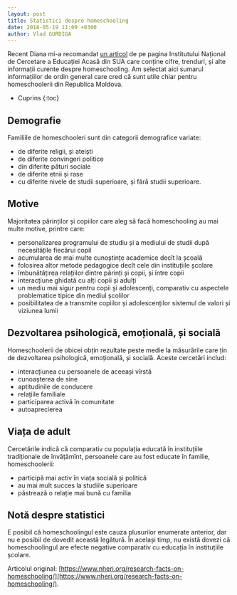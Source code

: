 ```yaml
---
layout: post
title: Statistici despre homeschooling
date: 2018-05-19 11:09 +0300
author: Vlad GURDIGA
---
```

Recent Diana mi-a recomandat [un
articol](https://www.nheri.org/research-facts-on-homeschooling/) de pe pagina
Institutului Național de Cercetare a Educației Acasă din SUA care conține cifre,
trenduri, și alte informații curente despre homeschooling. Am selectat aici
sumarul informațiilor  de ordin general care cred că sunt utile chiar pentru
homeschoolerii din Republica Moldova.

* Cuprins
{:toc}

## Demografie

Familiile de homeschooleri sunt din categorii demografice variate:
* de diferite religii, și ateiști
* de diferite convingeri politice
* din diferite pături sociale
* de diferite etnii și rase
* cu diferite nivele de studii superioare, și fără studii superioare.

## Motive

Majoritatea părinților și copiilor care aleg să facă homeschooling au mai multe
motive, printre care:

* personalizarea programului de studiu și a mediului de studii după necesitățile
fiecărui copil
* acumularea de mai multe cunoștințe academice decît la școală
* folosirea altor metode pedagogice decît cele din instituțiile școlare
* îmbunătățirea relațiilor dintre părinți și copii, și între copii
* interacțiune ghidată cu alți copii și adulți
* un mediu mai sigur pentru copii și adolescenți, comparativ cu aspectele
problematice tipice din mediul școlilor
* posibilitatea de a transmite copiilor și adolescenților sistemul de valori și
viziunea lumii

## Dezvoltarea psihologică, emoțională, și socială

Homeschoolerii de obicei obțin rezultate peste medie la măsurările care țin de
dezvoltarea psihologică, emoțională, și socială. Aceste cercetări includ:

* interacțiunea cu persoanele de aceeași vîrstă
* cunoașterea de sine
* aptitudinile de conducere
* relațiile familiale
* participarea activă în comunitate
* autoaprecierea

## Viața de adult

Cercetările indică că comparativ cu populația educată în instituțiile
tradiționale de învățămînt, persoanele care au fost educate în familie,
homeschoolerii:

* participă mai activ în viața socială și politică
* au mai mult succes la studiile superioare
* păstrează o relație mai bună cu familia

## Notă despre statistici

E posibil că homeschoolingul este cauza plusurilor enumerate anterior, dar nu
e posibil de dovedit această legătură. În același timp, nu există dovezi că
homeschoolingul are efecte negative comparativ cu educația în instituțiile
școlare.

Articolul original:
[https://www.nheri.org/research-facts-on-homeschooling/](https://www.nheri.org/research-facts-on-homeschooling/).
